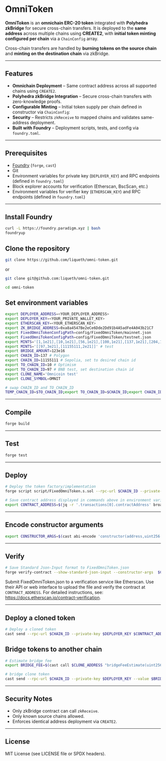 # OmniToken

**OmniToken** is an **omnichain ERC-20 token** integrated with **Polyhedra zkBridge** for secure cross-chain transfers.
It is deployed to the **same address** across multiple chains using **CREATE2**, with **initial token minting configured per chain** via a `ChainConfig` array.

Cross-chain transfers are handled by **burning tokens on the source chain** and **minting on the destination chain** via zkBridge.

---

## Features

* **Omnichain Deployment** – Same contract address across all supported chains using `CREATE2`.
* **Polyhedra zkBridge Integration** – Secure cross-chain transfers with zero-knowledge proofs.
* **Configurable Minting** – Initial token supply per chain defined in constructor via `ChainConfig`:
* **Security** – Restricts `zkReceive` to mapped chains and validates same-address deployment.
* **Built with Foundry** – Deployment scripts, tests, and config via `foundry.toml`.

---

## Prerequisites

* [Foundry](https://book.getfoundry.sh/) (`forge`, `cast`)
* Git
* Environment variables for private key (`DEPLOYER_KEY`) and RPC endpoints (defined in `foundry.toml`)
* Block explorer accounts for verification (Etherscan, BscScan, etc.)
* Environment variables for verifier key (`ETHERSCAN_KEY`) and RPC endpoints (defined in `foundry.toml`)

---

## Install Foundry

```bash
curl -L https://foundry.paradigm.xyz | bash
foundryup
```

## Clone the repository

```bash
git clone https://github.com/liqueth/omni-token.git
```

or

```bash
git clone git@github.com:liqueth/omni-token.git
```

```bash
cd omni-token
```

## Set environment variables

```bash
export DEPLOYER_ADDRESS=<YOUR_DEPLOYER_ADDRESS>
export DEPLOYER_KEY=<YOUR_PRIVATE_WALLET_KEY>
export ETHERSCAN_KEY=<YOUR_ETHERSCAN_KEY>
export ZK_BRIDGE_ADDRESS=0xa8a4547Be2eCe6Dde2Dd91b4A5adFe4A043b21C7
export FixedOmniTokenConfigPath=config/FixedOmniToken/mainnet.json
export FixedOmniTokenConfigPath=config/FixedOmniToken/testnet.json
export MINTS='[1,1e21],[10,1e21],[56,1e21],[100,1e21],[137,1e21],[204,1e21],[250,1e21],[1088,1e21],[1116,1e21],[1284,1e21],[5000,1e21],[8453,1e21],[42161,1e21],[42170,1e21],[42220,1e21],[43114,1e21],[59144,1e21],[534352,1e21]' # main
export MINTS='[[97,3e21],[11155111,2e21]]' # test
export BRIDGE_AMOUNT=123e16
export CHAIN_ID=137 # Polygon 
export CHAIN_ID=11155111 # Sepolia, set to desired chain id 
export TO_CHAIN_ID=10 # Optimism
export TO_CHAIN_ID=97 # BNB test, set destination chain id
export CLONE_NAME='Omnicoin test'
export CLONE_SYMBOL=OMNIT
```

```bash
# swap CHAIN_ID and TO_CHAIN_ID
TEMP_CHAIN_ID=$TO_CHAIN_ID;export TO_CHAIN_ID=$CHAIN_ID;export CHAIN_ID=$TEMP_CHAIN_ID
```

---

## Compile

```bash
forge build
```

---

## Test

```bash
forge test
```

---

## Deploy

```bash
# Deploy the token factory/implementation
forge script script/FixedOmniToken.s.sol --rpc-url $CHAIN_ID --private-key $DEPLOYER_KEY --broadcast
```

```bash
# Save contract address displayed in commands above in environment variable
export CONTRACT_ADDRESS=$(jq -r '.transactions[0].contractAddress' broadcast/FixedOmniToken.s.sol/$CHAIN_ID/run-latest.json); echo $CONTRACT_ADDRESS
```

---

## Encode constructor arguments

```bash
export CONSTRUCTOR_ARGS=$(cast abi-encode 'constructor(address,uint256[][])' $(jq -r '.transactions[0].arguments[]' broadcast/FixedOmniToken.s.sol/$CHAIN_ID/run-latest.json | tr -d ' ' | xargs)); echo $CONSTRUCTOR_ARGS
```

---

## Verify

```bash
# Save Standard Json-Input format to FixedOmniToken.json
forge verify-contract --show-standard-json-input --constructor-args  $CONSTRUCTOR_ARGS $CONTRACT_ADDRESS src/FixedOmniToken.sol:FixedOmniToken > FixedOmniToken.json
```

Submit FixedOmniToken.json to a verification service like Etherscan. Use their API or web interface to upload the file and verify the contract at `CONTRACT_ADDRESS`. 
For detailed instructions, see: https://docs.etherscan.io/contract-verification.

---

## Deploy a cloned token

```bash
# Deploy a cloned token
cast send --rpc-url $CHAIN_ID --private-key $DEPLOYER_KEY $CONTRACT_ADDRESS "clone(address,string,string,uint256[][])" $DEPLOYER_ADDRESS "$CLONE_NAME" "$CLONE_SYMBOL" $MINTS
```

## Bridge tokens to another chain

```bash
# Estimate bridge fee
export BRIDGE_FEE=$(cast call $CLONE_ADDRESS "bridgeFeeEstimate(uint256)(uint256)" $TO_CHAIN_ID --rpc-url $CHAIN_ID | awk '{print $1}'); echo $BRIDGE_FEE
```

```bash
# bridge clone token
cast send --rpc-url $CHAIN_ID --private-key $DEPLOYER_KEY --value $BRIDGE_FEE $CLONE_ADDRESS "bridge(uint256,uint256)" $TO_CHAIN_ID $BRIDGE_AMOUNT
```

---

## Security Notes

* Only zkBridge contract can call `zkReceive`.
* Only known source chains allowed.
* Enforces identical address deployment via `CREATE2`.

---

## License

MIT License (see LICENSE file or SPDX headers).
